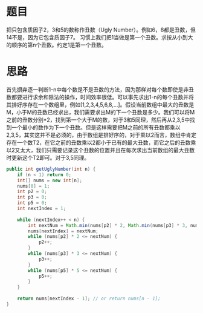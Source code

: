# 题目

把只包含质因子2，3和5的数称作丑数（Ugly Number）。例如6，8都是丑数，但14不是，因为它包含质因子7。 习惯上我们把1当做是第一个丑数。求按从小到大的顺序的第n个丑数。约定1是第一个丑数。

# 思路

首先摒弃逐一判断1-n中每个数是不是丑数的方法，因为那样对每个数即使是非丑数都要进行求余和除法的操作，时间效率很低。可以事先求出1-n的每个丑数并将其排好序存在一个数组里，例如[1,2,3,4,5,6,8,...]。假设当前数组中最大的丑数是M，小于M的丑数已经求出，我们需要求出M的下一个丑数是多少。我们可以将M之前的丑数分别*2，找到第一个大于M的数，对于3和5同理，然后再从2,3,5中找到一个最小的数作为下一个丑数。但是这样需要把M之前的所有丑数都乘以2,3,5，其实这并不是必须的，由于数组是排好序的，对于乘以2而言，数组中肯定存在一个数T2，在它之前的丑数乘以2都小于已有的最大丑数，而它之后的丑数乘以2又太大，我们只需要记录这个丑数的位置并且在每次求出当前数组的最大丑数时更新这个T2即可。对于3,5同理。

```java
public int getUglyNumber(int n) {
    if (n < 1) return 0;
    int[] nums = new int[n];
    nums[0] = 1;
    int p2 = 0;
    int p3 = 0;
    int p5 = 0;
    int nextIndex = 1;
    
    while (nextIndex++ < n) {
        int nextNum = Math.min(nums[p2] * 2, Math.min(nums[p3] * 3, nums[p5] * 5));
        nums[nextIndex] = nextNum;
        while (nums[p2] * 2 <= nextNum) {
            p2++;
        }
        while (nums[p3] * 3 <= nextNum) {
            p3++;
        }
        while (nums[p5] * 5 <= nextNum) {
            p5++;
        }
    }
    
    return nums[nextIndex - 1];	// or return nums[n - 1];
}
```


